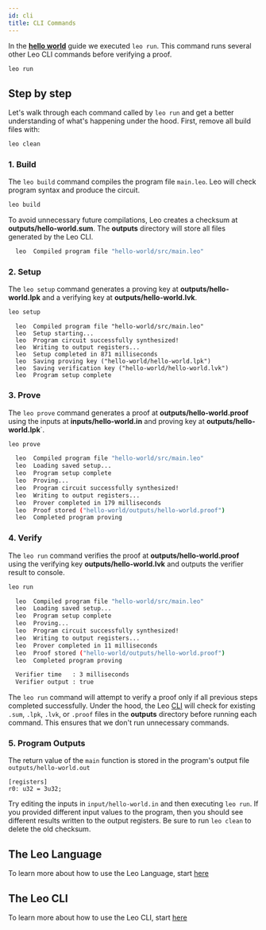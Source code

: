 ```yaml
---
id: cli
title: CLI Commands
---
```


In the [**hello world**](02_hello_world.md) guide we executed `leo run`.
This command runs several other Leo CLI commands before verifying a proof.
```bash
leo run
```

## Step by step

Let's walk through each command called by `leo run` and get a better understanding of what's happening under the hood. 
First, remove all build files with:
```bash
leo clean
```

### 1. Build

The `leo build` command compiles the program file `main.leo`. Leo will check program syntax and produce the circuit. 
```bash
leo build
```
To avoid unnecessary future compilations, Leo creates a checksum at **outputs/hello-world.sum**. 
The **outputs** directory will store all files generated by the Leo CLI.

```bash title="console output:"
  leo  Compiled program file "hello-world/src/main.leo"
```


### 2. Setup

The `leo setup` command generates a proving key at **outputs/hello-world.lpk** and a verifying key at **outputs/hello-world.lvk**.
```bash
leo setup
```
```leo title="console output:"
  leo  Compiled program file "hello-world/src/main.leo"
  leo  Setup starting...
  leo  Program circuit successfully synthesized!
  leo  Writing to output registers...
  leo  Setup completed in 871 milliseconds
  leo  Saving proving key ("hello-world/hello-world.lpk")
  leo  Saving verification key ("hello-world/hello-world.lvk")
  leo  Program setup complete
```

### 3. Prove

The `leo prove` command generates a proof at **outputs/hello-world.proof** using the inputs at **inputs/hello-world.in** and proving key at **outputs/hello-world.lpk**`. 
```bash
leo prove
```

```bash title="console output:"
  leo  Compiled program file "hello-world/src/main.leo"
  leo  Loading saved setup...
  leo  Program setup complete
  leo  Proving...
  leo  Program circuit successfully synthesized!
  leo  Writing to output registers...
  leo  Prover completed in 179 milliseconds
  leo  Proof stored ("hello-world/outputs/hello-world.proof")
  leo  Completed program proving
```

### 4. Verify

The `leo run` command verifies the proof at **outputs/hello-world.proof** using the verifying key **outputs/hello-world.lvk** 
and outputs the verifier result to console.
```bash
leo run
```

```bash title="console output:"
  leo  Compiled program file "hello-world/src/main.leo"
  leo  Loading saved setup...
  leo  Program setup complete
  leo  Proving...
  leo  Program circuit successfully synthesized!
  leo  Writing to output registers...
  leo  Prover completed in 11 milliseconds
  leo  Proof stored ("hello-world/outputs/hello-world.proof")
  leo  Completed program proving

  Verifier time   : 3 milliseconds
  Verifier output : true
```

The `leo run` command will attempt to verify a proof only if all previous steps completed successfully.
Under the hood, the Leo [CLI](../cli/07_run.md) will check for existing `.sum`, `.lpk`, `.lvk`, or `.proof` files 
in the **outputs** directory before running each command. This ensures that we don't run unnecessary commands.

### 5. Program Outputs

The return value of the `main` function is stored in the program's output file `outputs/hello-world.out`

```leo title="outputs/hello-world.out"
[registers]
r0: u32 = 3u32;
```
Try editing the inputs in `input/hello-world.in` and then executing `leo run`. If you provided different input values to the program,
then you should see different results written to the output registers. Be sure to run `leo clean` to delete the old checksum.

## The Leo Language
To learn more about how to use the Leo Language, start [here](../language/01_layout.md)

## The Leo CLI
To learn more about how to use the Leo CLI, start [here](../cli/00_new.md)